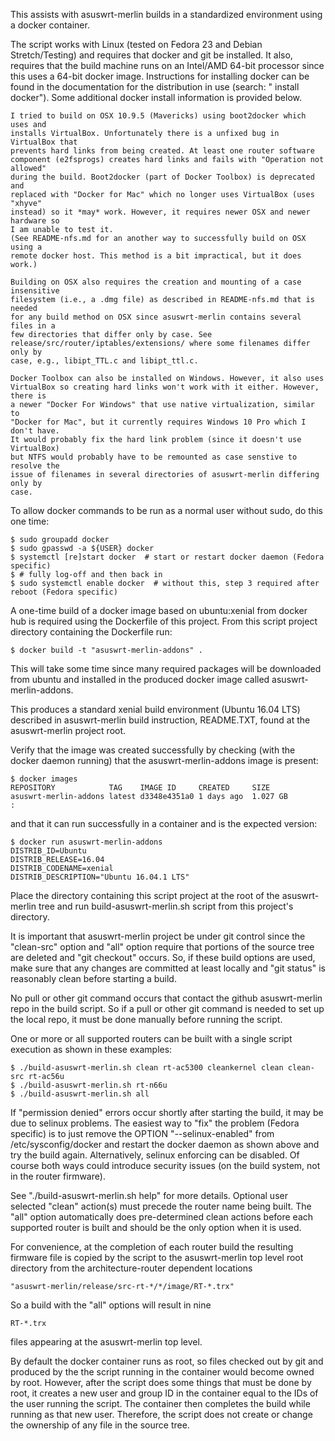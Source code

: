 This assists with asuswrt-merlin builds in a standardized environment using
a docker container.

The script works with Linux (tested on Fedora 23 and Debian Stretch/Testing) and
requires that docker and git be installed. It also, requires that the build 
machine runs on an Intel/AMD 64-bit processor since this uses a 64-bit docker
image. Instructions for installing docker can be found in the documentation for
the distribution in use (search: "<distroName> install docker"). Some additional
docker install information is provided below.
```
I tried to build on OSX 10.9.5 (Mavericks) using boot2docker which uses and
installs VirtualBox. Unfortunately there is a unfixed bug in VirtualBox that
prevents hard links from being created. At least one router software
component (e2fsprogs) creates hard links and fails with "Operation not allowed"
during the build. Boot2docker (part of Docker Toolbox) is deprecated and
replaced with "Docker for Mac" which no longer uses VirtualBox (uses "xhyve"
instead) so it *may* work. However, it requires newer OSX and newer hardware so
I am unable to test it.
(See README-nfs.md for an another way to successfully build on OSX using a
remote docker host. This method is a bit impractical, but it does work.)

Building on OSX also requires the creation and mounting of a case insensitive
filesystem (i.e., a .dmg file) as described in README-nfs.md that is needed
for any build method on OSX since asuswrt-merlin contains several files in a
few directories that differ only by case. See
release/src/router/iptables/extensions/ where some filenames differ only by
case, e.g., libipt_TTL.c and libipt_ttl.c.

Docker Toolbox can also be installed on Windows. However, it also uses
VirtualBox so creating hard links won't work with it either. However, there is
a newer "Docker For Windows" that use native virtualization, similar to
"Docker for Mac", but it currently requires Windows 10 Pro which I don't have.
It would probably fix the hard link problem (since it doesn't use VirtualBox)
but NTFS would probably have to be remounted as case senstive to resolve the
issue of filenames in several directories of asuswrt-merlin differing only by
case.
```
To allow docker commands to be run as a normal user without sudo, do this one
time:
```
$ sudo groupadd docker
$ sudo gpasswd -a ${USER} docker
$ systemctl [re]start docker  # start or restart docker daemon (Fedora specific)
$ # fully log-off and then back in
$ sudo systemctl enable docker  # without this, step 3 required after reboot (Fedora specific)
```
A one-time build of a docker image based on ubuntu:xenial from
docker hub is required using the Dockerfile of this project. From this script 
project directory containing the Dockerfile run:
```
$ docker build -t "asuswrt-merlin-addons" .
```
This will take some time since many required packages will be downloaded from
ubuntu and installed in the produced docker image called asuswrt-merlin-addons.

This produces a standard xenial build environment (Ubuntu 16.04 LTS) described
in asuswrt-merlin build instruction, README.TXT, found at the asuswrt-merlin
project root.

Verify that the image was created successfully by checking (with the docker
daemon running) that the asuswrt-merlin-addons image is present:
```
$ docker images
REPOSITORY            TAG    IMAGE ID     CREATED     SIZE
asuswrt-merlin-addons latest d3348e4351a0 1 days ago  1.027 GB
:
```
and that it can run successfully in a container and is the expected version:
```
$ docker run asuswrt-merlin-addons
DISTRIB_ID=Ubuntu
DISTRIB_RELEASE=16.04
DISTRIB_CODENAME=xenial
DISTRIB_DESCRIPTION="Ubuntu 16.04.1 LTS"
```
Place the directory containing this script project at the root of the
asuswrt-merlin tree and run build-asuswrt-merlin.sh script from this project's
directory.

It is important that asuswrt-merlin project be under git control since the
"clean-src" option and "all" option require that portions of the source tree 
are deleted and "git checkout" occurs. So, if these build options are used, 
make sure that any changes are committed at least locally and "git status" is 
reasonably clean before starting a build. 

No pull or other git command occurs that contact the github asuswrt-merlin repo
in the build script. So if a pull or other git command is needed to set up the 
local repo, it must be done manually before running the script.

One or more or all supported routers can be built with a single script execution
as shown in these examples:
```
$ ./build-asuswrt-merlin.sh clean rt-ac5300 cleankernel clean clean-src rt-ac56u
$ ./build-asuswrt-merlin.sh rt-n66u
$ ./build-asuswrt-merlin.sh all
```
If "permission denied" errors occur shortly after starting the build, it may be 
due to selinux problems. The easiest way to "fix" the problem (Fedora specific)
is to just remove the OPTION "--selinux-enabled" from /etc/sysconfig/docker and 
restart the docker daemon as shown above and try the build again. Alternatively,
selinux enforcing can be disabled. Of course both ways could introduce security
issues (on the build system, not in the router firmware).

See "./build-asuswrt-merlin.sh help" for more details. Optional user selected
"clean" action(s) must precede the router name being built. The "all" option
automatically does pre-determined clean actions before each supported router
is built and should be the only option when it is used.

For convenience, at the completion of each router build the resulting firmware
file is copied by the script to the asuswrt-merlin top level root directory from 
the architecture-router dependent locations 
```
"asuswrt-merlin/release/src-rt-*/*/image/RT-*.trx"
```
So a build with the "all" options will result in nine 
```
RT-*.trx
```
files appearing at the asuswrt-merlin top level. 

By default the docker container runs as root, so files checked out by git and
produced by the the script running in the container would become owned by root.
However, after the script does some things that must be done by root, it 
creates a new user and group ID in the container equal to the IDs of the 
user running the script. The container then completes the build while running 
as that new user. Therefore, the script does not create or change the ownership
of any file in the source tree.
